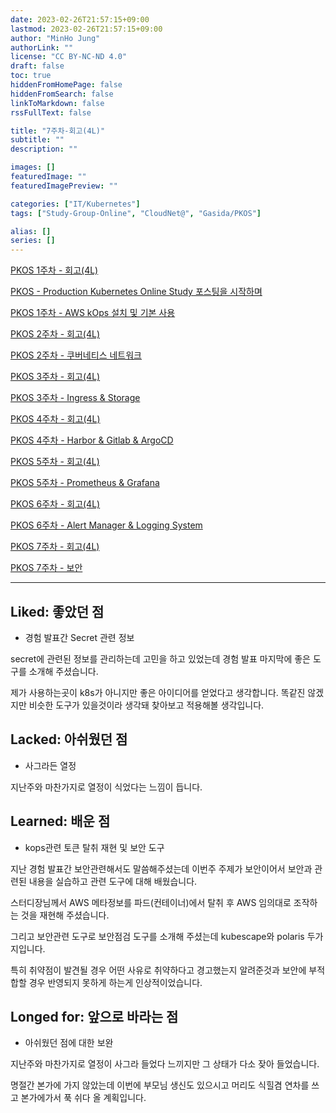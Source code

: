 ```yaml
---
date: 2023-02-26T21:57:15+09:00
lastmod: 2023-02-26T21:57:15+09:00
author: "MinHo Jung"
authorLink: ""
license: "CC BY-NC-ND 4.0"
draft: false
toc: true
hiddenFromHomePage: false
hiddenFromSearch: false
linkToMarkdown: false
rssFullText: false

title: "7주차-회고(4L)"
subtitle: ""
description: ""

images: []
featuredImage: ""
featuredImagePreview: ""

categories: ["IT/Kubernetes"]
tags: ["Study-Group-Online", "CloudNet@", "Gasida/PKOS"]

alias: []
series: []
---
```


[PKOS 1주차 - 회고(4L)](../pkos_w1_4l)

[PKOS - Production Kubernetes Online Study 포스팅을 시작하며](../pkos_intro)

[PKOS 1주차 - AWS kOps 설치 및 기본 사용](../pkos_w1_hands-on)

[PKOS 2주차 - 회고(4L)](../pkos_w2_4l)

[PKOS 2주차 - 쿠버네티스 네트워크](../pkos_w2_hands-on)

[PKOS 3주차 - 회고(4L)](../pkos_w3_4l)

[PKOS 3주차 - Ingress & Storage](../pkos_w3_hands-on)

[PKOS 4주차 - 회고(4L)](../pkos_w4_4l)

[PKOS 4주차 - Harbor & Gitlab & ArgoCD](../pkos_w4_hands-on)

[PKOS 5주차 - 회고(4L)](../pkos_w5_4l)

[PKOS 5주차 - Prometheus & Grafana](../pkos_w5_hands-on)

[PKOS 6주차 - 회고(4L)](../pkos_w6_4l)

[PKOS 6주차 - Alert Manager & Logging System](../pkos_w6_hands-on)

[PKOS 7주차 - 회고(4L)](../pkos_w7_4l)

[PKOS 7주차 - 보안](../pkos_w7_hands-on)

---

## Liked: 좋았던 점
- 경험 발표간 Secret 관련 정보

secret에 관련된 정보를 관리하는데 고민을 하고 있었는데 경험 발표 마지막에 좋은 도구를 소개해 주셨습니다.

제가 사용하는곳이 k8s가 아니지만 좋은 아이디어를 얻었다고 생각합니다. 똑같진 않겠지만 비슷한 도구가 있을것이라 생각돼 찾아보고 적용해볼 생각입니다.


## Lacked: 아쉬웠던 점
- 사그라든 열정

지난주와 마찬가지로 열정이 식었다는 느낌이 듭니다.


## Learned: 배운 점
- kops관련 토큰 탈취 재현 및 보안 도구

지난 경험 발표간 보안관련해서도 말씀해주셨는데 이번주 주제가 보안이어서 보안과 관련된 내용을 실습하고 관련 도구에 대해 배웠습니다.



스터디장님께서 AWS 메타정보를 파드(컨테이너)에서 탈취 후 AWS 임의대로 조작하는 것을 재현해 주셨습니다.

그리고 보안관련 도구로 보안점검 도구를 소개해 주셨는데 kubescape와 polaris 두가지입니다.

특히 취약점이 발견될 경우 어떤 사유로 취약하다고 경고했는지 알려준것과 보안에 부적합할 경우 반영되지 못하게 하는게 인상적이었습니다.




## Longed for: 앞으로 바라는 점
- 아쉬웠던 점에 대한 보완

지난주와 마찬가지로 열정이 사그라 들었다 느끼지만 그 상태가 다소 잦아 들었습니다.

명절간 본가에 가지 않았는데 이번에 부모님 생신도 있으시고 머리도 식힐겸 연차를 쓰고 본가에가서 푹 쉬다 올 계획입니다.
